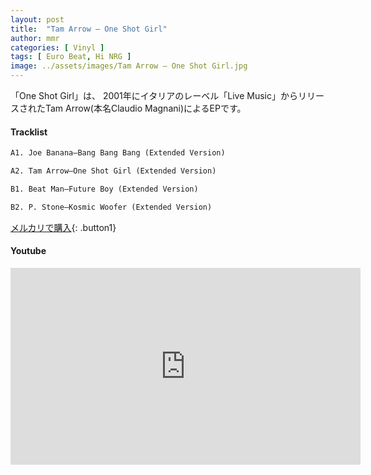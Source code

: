 ```yaml
---
layout: post
title:  "Tam Arrow – One Shot Girl"
author: mmr
categories: [ Vinyl ]
tags: [ Euro Beat, Hi NRG ]
image: ../assets/images/Tam Arrow – One Shot Girl.jpg
---
```


「One Shot Girl」は、
2001年にイタリアのレーベル「Live Music」からリリースされたTam Arrow(本名Claudio Magnani)によるEPです。


#### Tracklist
```md
A1. Joe Banana–Bang Bang Bang (Extended Version)

A2. Tam Arrow–One Shot Girl (Extended Version)

B1. Beat Man–Future Boy (Extended Version)

B2. P. Stone–Kosmic Woofer (Extended Version)
```

[メルカリで購入](https://jp.mercari.com/item/m53285819387?afid=6142608987){: .button1}

#### Youtube
<iframe width="560" height="315" src="https://www.youtube.com/embed/o0bWLZXLrRY?si=nw3NL9KpzOohA7ZZ" title="YouTube video player" frameborder="0" allow="accelerometer; autoplay; clipboard-write; encrypted-media; gyroscope; picture-in-picture; web-share" referrerpolicy="strict-origin-when-cross-origin" allowfullscreen></iframe>